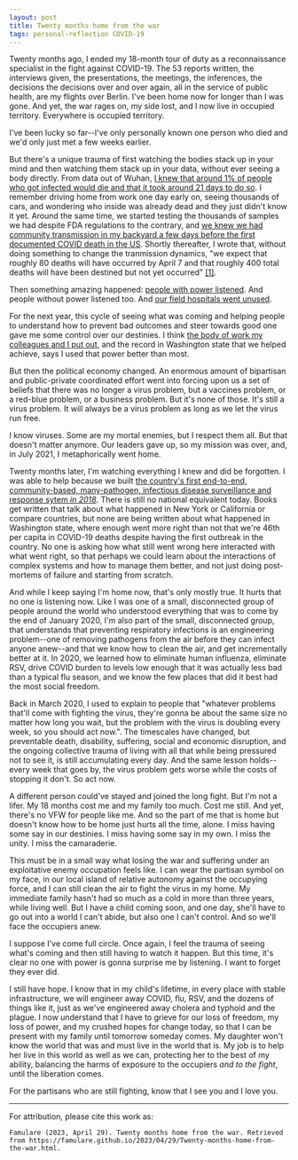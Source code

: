```yaml
---
layout: post
title: Twenty months home from the war
tags: personal-reflection COVID-19
---
```


Twenty months ago, I ended my 18-month tour of duty as a reconnaissance specialist in the fight against COVID-19. The 53 reports written, the interviews given, the presentations, the meetings, the inferences, the decisions the decisions over and over again, all in the service of public health, are my flights over Berlin. I've been home now for longer than I was gone. And yet, the war rages on, my side lost, and I now live in occupied territory. Everywhere is occupied territory. 

I've been lucky so far--I've only personally known one person who died and we'd only just met a few weeks earlier. 

But there's a unique trauma of first watching the bodies stack up in your mind and then watching them stack up in your data, without ever seeing a body directly. From data out of Wuhan, [I knew that around 1% of people who got infected would die and that it took around 21 days to do so](https://institutefordiseasemodeling.github.io/nCoV-public/analyses/first_adjusted_mortality_estimates_and_risk_assessment/2019-nCoV-preliminary_age_and_time_adjusted_mortality_rates_and_pandemic_risk_assessment.html). I remember driving home from work one day early on, seeing thousands of cars, and wondering who inside was already dead and they just didn't know it yet. Around the same time, we started testing the thousands of samples we had despite FDA regulations to the contrary, and [we knew we had community transmission in my backyard a few days before the first documented COVID death in the US](https://www.nytimes.com/2020/03/01/health/coronavirus-washington-spread.html). Shortly thereafter, I wrote that, without doing something to change the tranmission dynamics, "we expect that roughly 80 deaths will have occurred by April 7 and that roughly 400 total deaths will have been destined but not yet occurred" [[1]](https://institutefordiseasemodeling.github.io/COVID-public/reports/Working%20paper%20–%20model-based%20estimates%20of%20COVID-19%20burden%20in%20King%20and%20Snohomish%20counties%20through%20April%207.pdf). 

Then something amazing happened: [people with power listened](https://www.seattletimes.com/seattle-news/how-about-without-intervention-400-could-die-from-coronavirus-in-western-washington-by-april-7-study-suggests/). And people without power listened too. And [our field hospitals went unused](https://www.npr.org/sections/coronavirus-live-updates/2020/04/09/830805085/washington-state-returns-unused-army-hospital-as-covid-19-curve-flattens). 

For the next year, this cycle of seeing what was coming and helping people to understand how to prevent bad outcomes and steer towards good one gave me some control over our destinies. I think [the body of work my colleagues and I put out](https://www.idmod.org/covidreports), and the record in Washington state that we helped achieve, says I used that power better than most. 

But then the political economy changed. An enormous amount of bipartisan and public-private coordinated effort went into forcing upon us a set of beliefs that there was no longer a virus problem, but a vaccines problem, or a red-blue problem, or a business problem. But it's none of those. It's still a virus problem. It will always be a virus problem as long as we let the virus run free. 

I know viruses. Some are my mortal enemies, but I respect them all. But that doesn't matter anymore. Our leaders gave up, so my mission was over, and, in July 2021, I metaphorically went home. 

Twenty months later, I'm watching everything I knew and did be forgotten. I was able to help because we built [the country's first end-to-end, community-based, many-pathogen, infectious disease surveillance and response sytem *in 2018*](https://seattleflu.org/history). There is still no national equivalent today. Books get written that talk about what happened in New York or California or compare countries, but none are being written about what happened in Washington state, where enough went more right than not that we're 46th per capita in COVID-19 deaths despite having the first outbreak in the country. No one is asking how what still went wrong here interacted with what went right, so that perhaps we could learn about the interactions of complex systems and how to manage them better, and not just doing post-mortems of failure and starting from scratch. 

And while I keep saying I'm home now, that's only mostly true. It hurts that no one is listening now. Like I was one of a small, disconnected group of people around the world who understood everything that was to come by the end of January 2020, I'm also part of the small, disconnected group, that understands that preventing respiratory infections is an engineering problem--one of removing pathogens from the air before they can infect anyone anew--and that we know how to clean the air, and get incrementally better at it. In 2020, we learned how to eliminate human influenza, eliminate RSV, drive COVID burden to levels low enough that it was actually less bad than a typical flu season, and we know the few places that did it best had the most social freedom. 

Back in March 2020, I used to explain to people that "whatever problems that'll come with fighting the virus, they're gonna be about the same size no matter how long you wait, but the problem with the virus is doubling every week, so you should act now.". The timescales have changed, but preventable death, disability, suffering, social and economic disruption, and the ongoing collective trauma of living with all that while being pressured not to see it, is still accumulating every day. And the same lesson holds--every week that goes by, the virus problem gets worse while the costs of stopping it don't. So act now.

A different person could've stayed and joined the long fight. But I'm not a lifer. My 18 months cost me and my family too much. Cost me still. And yet, there's no VFW for people like me. And so the part of me that is home but doesn't know how to be home just hurts all the time, alone. I miss having some say in our destinies. I miss having some say in my own. I miss the unity. I miss the camaraderie.

This must be in a small way what losing the war and suffering under an exploitative enemy occupation feels like. I can wear the partisan symbol on my face, in our local island of relative autonomy against the occupying force, and I can still clean the air to fight the virus in my home. My immediate family hasn't had so much as a cold in more than three years, while living well. But I have a child coming soon, and one day, she'll have to go out into a world I can't abide, but also one I can't control. And so we'll face the occupiers anew.

I suppose I've come full circle. Once again, I feel the trauma of seeing what's coming and then still having to watch it happen. But this time, it's clear no one with power is gonna surprise me by listening. I want to forget they ever did.

I still have hope. I know that in my child's lifetime, in every place with stable infrastructure, we will engineer away COVID, flu, RSV, and the dozens of things like it, just as we've engineered away cholera and typhoid and the plague. I now understand that I have to grieve for our loss of freedom, my loss of power, and my crushed hopes for change today, so that I can be present with my family until tomorrow someday comes. My daughter won't know the world that was and must live in the world that is. My job is to help her live in this world as well as we can, protecting her to the best of my ability, balancing the harms of exposure to the occupiers *and to the fight*, until the liberation comes. 

For the partisans who are still fighting, know that I see you and I love you.

___

For attribution, please cite this work as:

`Famulare (2023, April 29). Twenty months home from the war. Retrieved from https://famulare.github.io/2023/04/29/Twenty-months-home-from-the-war.html.`
